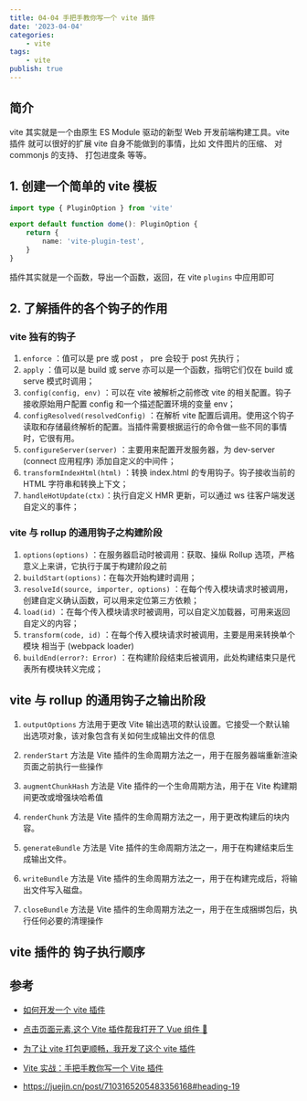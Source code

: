 ```yaml
---
title: 04-04 手把手教你写一个 vite 插件
date: '2023-04-04'
categories:
    - vite
tags:
    - vite
publish: true
---
```


## 简介

vite 其实就是一个由原生 ES Module 驱动的新型 Web 开发前端构建工具。vite 插件 就可以很好的扩展 vite 自身不能做到的事情，比如 文件图片的压缩、 对 commonjs 的支持、 打包进度条 等等。

## 1. 创建一个简单的 vite 模板

```ts
import type { PluginOption } from 'vite'

export default function dome(): PluginOption {
    return {
        name: 'vite-plugin-test',
    }
}
```

插件其实就是一个函数，导出一个函数，返回，在 vite `plugins` 中应用即可

## 2. 了解插件的各个钩子的作用

### vite 独有的钩子

1. `enforce` ：值可以是 pre 或 post ， pre 会较于 post 先执行；
2. `apply` ：值可以是 build 或 serve 亦可以是一个函数，指明它们仅在 build 或 serve 模式时调用；
3. `config(config, env)` ：可以在 vite 被解析之前修改 vite 的相关配置。钩子接收原始用户配置 config 和一个描述配置环境的变量 env；
4. `configResolved(resolvedConfig)` ：在解析 vite 配置后调用。使用这个钩子读取和存储最终解析的配置。当插件需要根据运行的命令做一些不同的事情时，它很有用。
5. `configureServer(server)` ：主要用来配置开发服务器，为 dev-server (connect 应用程序) 添加自定义的中间件；
6. `transformIndexHtml(html)` ：转换 index.html 的专用钩子。钩子接收当前的 HTML 字符串和转换上下文；
7. `handleHotUpdate(ctx)`：执行自定义 HMR 更新，可以通过 ws 往客户端发送自定义的事件；

### vite 与 rollup 的通用钩子之构建阶段

1. `options(options)` ：在服务器启动时被调用：获取、操纵 Rollup 选项，严格意义上来讲，它执行于属于构建阶段之前
2. `buildStart(options)`：在每次开始构建时调用；
3. `resolveId(source, importer, options)` ：在每个传入模块请求时被调用，创建自定义确认函数，可以用来定位第三方依赖；
4. `load(id)` ：在每个传入模块请求时被调用，可以自定义加载器，可用来返回自定义的内容；
5. `transform(code, id)` ：在每个传入模块请求时被调用，主要是用来转换单个模块 相当于 (webpack loader)
6. `buildEnd(error?: Error)` ：在构建阶段结束后被调用，此处构建结束只是代表所有模块转义完成；

## vite 与 rollup 的通用钩子之输出阶段

1. `outputOptions` 方法用于更改 Vite 输出选项的默认设置。它接受一个默认输出选项对象，该对象包含有关如何生成输出文件的信息

2. `renderStart` 方法是 Vite 插件的生命周期方法之一，用于在服务器端重新渲染页面之前执行一些操作
3. `augmentChunkHash` 方法是 Vite 插件的一个生命周期方法，用于在 Vite 构建期间更改或增强块哈希值
4. `renderChunk` 方法是 Vite 插件的生命周期方法之一，用于更改构建后的块内容。
5. `generateBundle` 方法是 Vite 插件的生命周期方法之一，用于在构建结束后生成输出文件。
6. `writeBundle` 方法是 Vite 插件的生命周期方法之一，用于在构建完成后，将输出文件写入磁盘。
7. `closeBundle` 方法是 Vite 插件的生命周期方法之一，用于在生成捆绑包后，执行任何必要的清理操作

## vite 插件的 钩子执行顺序

## 参考

-   <a target="_blank" href="https://www.cnblogs.com/ygunoil/p/15218106.html">如何开发一个 vite 插件</a>
-   <a target="_blank" href="https://segmentfault.com/a/1190000041578690">点击页面元素,这个 Vite 插件帮我打开了 Vue 组件 🚀</a>

-   <a target="_blank" href="https://juejin.cn/post/7110920974379253791">为了让 vite 打包更顺畅，我开发了这个 vite 插件</a>

-   <a target="_blank" href="https://juejin.cn/post/7075678169122439181">Vite 实战：手把手教你写一个 Vite 插件</a>

-   <a target="_blank" href="https://juejin.cn/post/7103165205483356168#heading-19">https://juejin.cn/post/7103165205483356168#heading-19</a>
